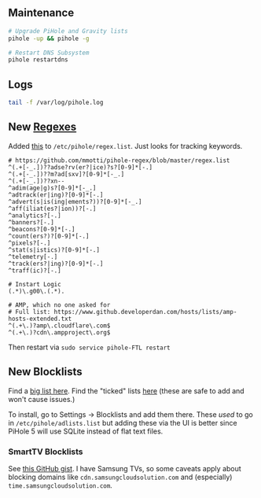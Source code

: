 Maintenance
-----------

```bash
# Upgrade PiHole and Gravity lists
pihole -up && pihole -g

# Restart DNS Subsystem
pihole restartdns
```

Logs
----

```bash
tail -f /var/log/pihole.log
```

New [Regexes](https://docs.pi-hole.net/ftldns/regex/overview/)
--------------------------------------------------------------

Added [this](https://github.com/mmotti/pihole-regex/blob/master/regex.list) to `/etc/pihole/regex.list`. Just looks for tracking keywords.

```
# https://github.com/mmotti/pihole-regex/blob/master/regex.list
^(.+[-_.])??adse?rv(er?|ice)?s?[0-9]*[-.]
^(.+[-_.])??m?ad[sxv]?[0-9]*[-_.]
^(.+[-_.])??xn--
^adim(age|g)s?[0-9]*[-_.]
^adtrack(er|ing)?[0-9]*[-.]
^advert(s|is(ing|ements?))?[0-9]*[-_.]
^aff(iliat(es?|ion))?[-.]
^analytics?[-.]
^banners?[-.]
^beacons?[0-9]*[-.]
^count(ers?)?[0-9]*[-.]
^pixels?[-.]
^stat(s|istics)?[0-9]*[-.]
^telemetry[-.]
^track(ers?|ing)?[0-9]*[-.]
^traff(ic)?[-.]

# Instart Logic
(.*)\.g00\.(.*).

# AMP, which no one asked for
# Full list: https://www.github.developerdan.com/hosts/lists/amp-hosts-extended.txt
^(.+\.)?amp\.cloudflare\.com$
^(.+\.)?cdn\.ampproject\.org$
```

Then restart via `sudo service pihole-FTL restart`

New Blocklists
--------------

Find a [big list here](https://firebog.net/). Find the "ticked" lists [here](https://v.firebog.net/hosts/lists.php) (these are safe to add and won't cause issues.) 

To install, go to Settings -> Blocklists and add them there. These _used_ to go in `/etc/pihole/adlists.list` but adding these via the UI is better since PiHole 5 will use SQLite instead of flat text files.

### SmartTV Blocklists

See [this GitHub gist](https://github.com/Perflyst/PiHoleBlocklist/blob/master/SmartTV.txt). I have Samsung TVs, so some caveats apply about blocking domains like `cdn.samsungcloudsolution.com` and (especially) `time.samsungcloudsolution.com`.

